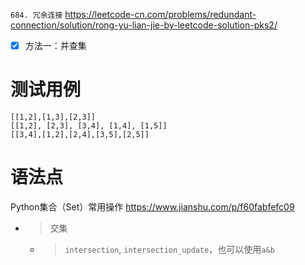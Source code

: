 
`684. 冗余连接` https://leetcode-cn.com/problems/redundant-connection/solution/rong-yu-lian-jie-by-leetcode-solution-pks2/
- [x] 方法一：并查集

# 测试用例

```
[[1,2],[1,3],[2,3]]
[[1,2], [2,3], [3,4], [1,4], [1,5]]
[[3,4],[1,2],[2,4],[3,5],[2,5]]
```

# 语法点

Python集合（Set）常用操作 https://www.jianshu.com/p/f60fabfefc09
- > 交集
  * > `intersection`, `intersection_update`，也可以使用`a&b`

